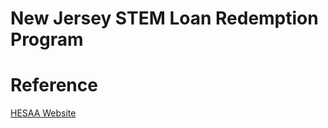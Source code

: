 # New Jersey STEM Loan Redemption Program

# Reference

[HESAA Website](https://www.hesaa.org/Pages/NJSTEMLRP.aspx)
